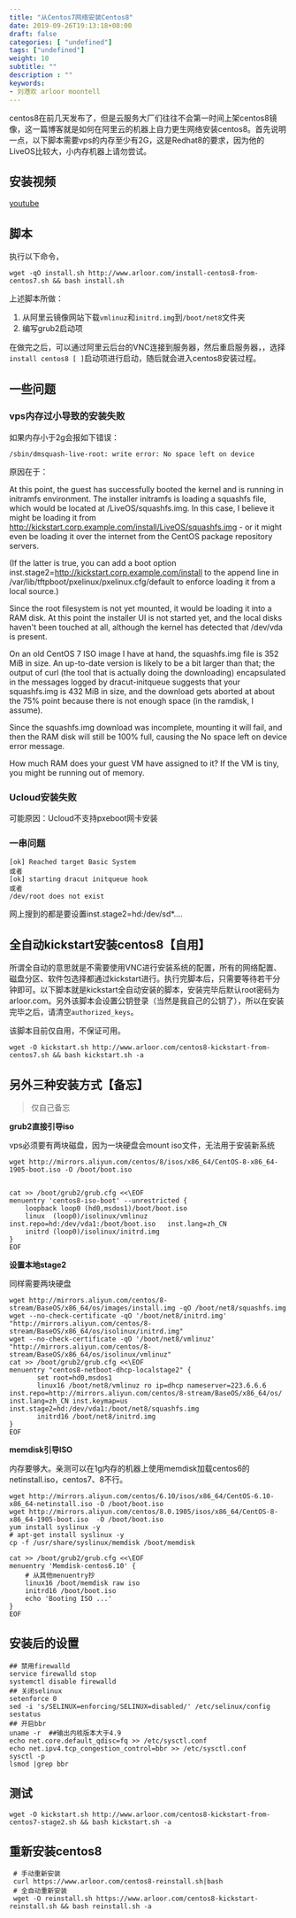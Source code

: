 ```yaml
---
title: "从Centos7网络安装Centos8"
date: 2019-09-26T19:13:18+08:00
draft: false
categories: [ "undefined"]
tags: ["undefined"]
weight: 10
subtitle: ""
description : ""
keywords:
- 刘港欢 arloor moontell
---
```


centos8在前几天发布了，但是云服务大厂们往往不会第一时间上架centos8镜像，这一篇博客就是如何在阿里云的机器上自力更生网络安装centos8。首先说明一点，以下脚本需要vps的内存至少有2G，这是Redhat8的要求，因为他的LiveOS比较大，小内存机器上请勿尝试。

<!--more-->



## 安装视频

[youtube](https://www.youtube.com/embed/R4PDWmtQ6Zw)


## 脚本

执行以下命令，

```shell
wget -qO install.sh http://www.arloor.com/install-centos8-from-centos7.sh && bash install.sh
```


上述脚本所做：

1. 从阿里云镜像网站下载`vmlinuz`和`initrd.img`到`/boot/net8`文件夹
2. 编写grub2启动项


在做完之后，可以通过阿里云后台的VNC连接到服务器，然后重启服务器，，选择`install centos8 [ ]`启动项进行启动，随后就会进入centos8安装过程。




## 一些问题

### vps内存过小导致的安装失败

如果内存小于2g会报如下错误：

```
/sbin/dmsquash-live-root: write error: No space left on device
```

原因在于：

At this point, the guest has successfully booted the kernel and is running in initramfs environment. The installer initramfs is loading a squashfs file, which would be located at <CentOS DVD root>/LiveOS/squashfs.img. In this case, I believe it might be loading it from http://kickstart.corp.example.com/install/LiveOS/squashfs.img - or it might even be loading it over the internet from the CentOS package repository servers.

(If the latter is true, you can add a boot option inst.stage2=http://kickstart.corp.example.com/install to the append line in /var/lib/tftpboot/pxelinux/pxelinux.cfg/default to enforce loading it from a local source.)

Since the root filesystem is not yet mounted, it would be loading it into a RAM disk. At this point the installer UI is not started yet, and the local disks haven't been touched at all, although the kernel has detected that /dev/vda is present.

On an old CentOS 7 ISO image I have at hand, the squashfs.img file is 352 MiB in size. An up-to-date version is likely to be a bit larger than that; the output of curl (the tool that is actually doing the downloading) encapsulated in the messages logged by dracut-initqueue suggests that your squashfs.img is 432 MiB in size, and the download gets aborted at about the 75% point because there is not enough space (in the ramdisk, I assume).

Since the squashfs.img download was incomplete, mounting it will fail, and then the RAM disk will still be 100% full, causing the No space left on device error message.

How much RAM does your guest VM have assigned to it? If the VM is tiny, you might be running out of memory.

### Ucloud安装失败

可能原因：Ucloud不支持pxeboot网卡安装


### 一串问题

```
[ok] Reached target Basic System
或者
[ok] starting dracut initqueue hook
或者
/dev/root does not exist
```

网上搜到的都是要设置inst.stage2=hd:/dev/sd*....

## 全自动kickstart安装centos8【自用】

所谓全自动的意思就是不需要使用VNC进行安装系统的配置，所有的网络配置、磁盘分区、软件包选择都通过kickstart进行。执行完脚本后，只需要等待若干分钟即可。以下脚本就是kickstart全自动安装的脚本，安装完毕后默认root密码为arloor.com。另外该脚本会设置公钥登录（当然是我自己的公钥了），所以在安装完毕之后，请清空`authorized_keys`。

该脚本目前仅自用，不保证可用。

```shell
wget -O kickstart.sh http://www.arloor.com/centos8-kickstart-from-centos7.sh && bash kickstart.sh -a
```

## 另外三种安装方式【备忘】

> 仅自己备忘

**grub2直接引导iso**

vps必须要有两块磁盘，因为一块硬盘会mount iso文件，无法用于安装新系统

```
wget http://mirrors.aliyun.com/centos/8/isos/x86_64/CentOS-8-x86_64-1905-boot.iso -O /boot/boot.iso


cat >> /boot/grub2/grub.cfg <<\EOF
menuentry 'centos8-iso-boot' --unrestricted {
    loopback loop0 (hd0,msdos1)/boot/boot.iso
    linux  (loop0)/isolinux/vmlinuz inst.repo=hd:/dev/vda1:/boot/boot.iso   inst.lang=zh_CN
    initrd (loop0)/isolinux/initrd.img
}
EOF

```

**设置本地stage2**

同样需要两块硬盘

```
wget http://mirrors.aliyun.com/centos/8-stream/BaseOS/x86_64/os/images/install.img -qO /boot/net8/squashfs.img
wget --no-check-certificate -qO '/boot/net8/initrd.img' "http://mirrors.aliyun.com/centos/8-stream/BaseOS/x86_64/os/isolinux/initrd.img"
wget --no-check-certificate -qO '/boot/net8/vmlinuz' "http://mirrors.aliyun.com/centos/8-stream/BaseOS/x86_64/os/isolinux/vmlinuz"
cat >> /boot/grub2/grub.cfg <<\EOF
menuentry "centos8-netboot-dhcp-localstage2" {
       set root=hd0,msdos1
       linux16 /boot/net8/vmlinuz ro ip=dhcp nameserver=223.6.6.6 inst.repo=http://mirrors.aliyun.com/centos/8-stream/BaseOS/x86_64/os/  inst.lang=zh_CN inst.keymap=us inst.stage2=hd:/dev/vda1:/boot/net8/squashfs.img
       initrd16 /boot/net8/initrd.img
}	
EOF
```

**memdisk引导ISO**

内存要够大。亲测可以在1g内存的机器上使用memdisk加载centos6的netinstall.iso，centos7、8不行。

```
wget http://mirrors.aliyun.com/centos/6.10/isos/x86_64/CentOS-6.10-x86_64-netinstall.iso -O /boot/boot.iso
wget http://mirrors.aliyun.com/centos/8.0.1905/isos/x86_64/CentOS-8-x86_64-1905-boot.iso  -O /boot/boot.iso
yum install syslinux -y 
# apt-get install syslinux -y
cp -f /usr/share/syslinux/memdisk /boot/memdisk

cat >> /boot/grub2/grub.cfg <<\EOF
menuentry 'Memdisk-centos6.10' {
    # 从其他menuentry抄
    linux16 /boot/memdisk raw iso
    initrd16 /boot/boot.iso
    echo 'Booting ISO ...'
}
EOF
```

## 安装后的设置


```
## 禁用firewalld
service firewalld stop
systemctl disable firewalld
## 关闭selinux
setenforce 0
sed -i 's/SELINUX=enforcing/SELINUX=disabled/' /etc/selinux/config  
sestatus
## 开启bbr
uname -r  ##输出内核版本大于4.9
echo net.core.default_qdisc=fq >> /etc/sysctl.conf
echo net.ipv4.tcp_congestion_control=bbr >> /etc/sysctl.conf
sysctl -p
lsmod |grep bbr
```
## 测试

```
wget -O kickstart.sh http://www.arloor.com/centos8-kickstart-from-centos7-stage2.sh && bash kickstart.sh -a
```

## 重新安装centos8

```
 # 手动重新安装
 curl https://www.arloor.com/centos8-reinstall.sh|bash
 # 全自动重新安装
 wget -O reinstall.sh https://www.arloor.com/centos8-kickstart-reinstall.sh && bash reinstall.sh -a
```